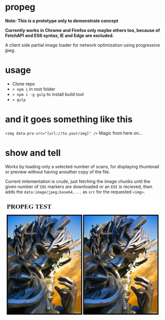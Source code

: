 # propeg
**Note: This is a prototype only to demonstrate concept**

**Currently works in Chrome and Firefox only maybe others too, because of FetchAPI and ES6 syntax, IE and Edge are excluded.**

A client side partial image loader for network optimization using progressive jpeg.

# usage

 - Clone repo
 - `> npm i` in root folder
 - `> npm i -g gulp` to install build tool
 - `> gulp`

# and it goes something like this
`<img data-pro-src="[url://to.your/img]" />`
Magic from here on...

# show and tell

Works by loading only a selected number of scans, for displaying thumbnail or preview without having anouther copy of the file.

Current imlementation is crude, just fetching the image chunks until the given number of `SOS` markers are downloaded or an `EOI` is recieved, then adds the `data:image/jpeg;base64,...` as `src` for the requested `<img>`.

![alt tag](https://raw.githubusercontent.com/rangeoshun/propeg/master/readme-img.png)